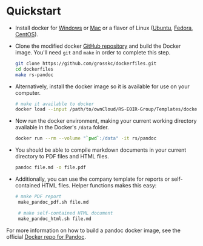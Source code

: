 # Quickstart

- Install docker for [Windows](https://hub.docker.com/editions/community/docker-ce-desktop-windows/) or [Mac](https://hub.docker.com/editions/community/docker-ce-desktop-mac) or a flavor of Linux ([Ubuntu](https://docs.docker.com/engine/install/ubuntu/#installation-methods), [Fedora](https://docs.docker.com/engine/install/fedora/), [CentOS](https://docs.docker.com/engine/install/centos/)).

- Clone the modified docker [GitHub repository](https://github.com/grosskc/dockerfiles) and build the Docker image. You'll need `git` and `make` in order to complete this step.

  ```bash
  git clone https://github.com/grosskc/dockerfiles.git
  cd dockerfiles
  make rs-pandoc
  ```

- Alternatively, install the docker image so it is available for use on your computer.

  ```bash
  # make it available to docker
  docker load --input /path/to/ownCloud/RS-EOIR-Group/Templates/dockerfiles/rs-pandoc-latest.tar.gz
  ```

- Now run the docker environment, making your current working directory available in the Docker's `/data` folder.

  ```bash
  docker run --rm --volume "`pwd`:/data" -it rs/pandoc
  ```

- You should be able to compile markdown documents in your current directory to PDF files and HTML files.

  ```bash
  pandoc file.md -o file.pdf
  ```

- Additionally, you can use the company template for reports or self-contained HTML files. Helper functions makes this easy:

  ```bash
  # make PDF report
   make_pandoc_pdf.sh file.md

   # make self-contained HTML document
   make_pandoc_html.sh file.md
  ```

For more information on how to build a pandoc docker image, see the official [Docker repo for Pandoc](https://github.com/pandoc/dockerfiles).
